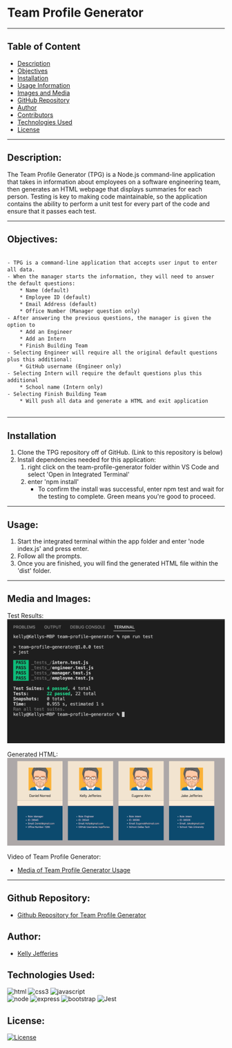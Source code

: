 # Team Profile Generator

-------
## Table of Content

- [Description](#description)
- [Objectives](#objectives)
- [Installation](#installation)
- [Usage Information](#usage)
- [Images and Media](#media-and-images)
- [GitHub Repository](#github-repository)
- [Author](#author)  
- [Contributors](#contributors)
- [Technologies Used](#technologies-used) 
- [License](#license)

-------
## Description:  

The Team Profile Generator (TPG) is a Node.js command-line application that takes in information about employees on a software engineering team, then generates an HTML webpage that displays summaries for each person. Testing is key to making code maintainable, so the application contains the ability to perform a unit test for every part of the code and ensure that it passes each test.

-------
## Objectives:
```

- TPG is a command-line application that accepts user input to enter all data.
- When the manager starts the information, they will need to answer the default questions:
    * Name (default)
    * Employee ID (default)
    * Email Address (default)
    * Office Number (Manager question only)
- After answering the previous questions, the manager is given the option to
    * Add an Engineer
    * Add an Intern
    * Finish Building Team
- Selecting Engineer will require all the original default questions plus this additional:
    * GitHub username (Engineer only)
- Selecting Intern will require the default questions plus this additional
    * School name (Intern only)
- Selecting Finish Building Team
    * Will push all data and generate a HTML and exit application
    
```
-----
## Installation

1. Clone the TPG repository off of GitHub. (Link to this repository is below)
2. Install dependencies needed for this application:
    1. right click on the team-profile-generator folder within VS Code and select 'Open in Integrated Terminal'
    2. enter 'npm install'
        - To confirm the install was successful, enter npm test and wait for the testing to complete.  Green means you're good to proceed.

-----
## Usage:

1. Start the integrated terminal within the app folder and enter 'node index.js' and press enter.
2. Follow all the prompts.
3. Once you are finished, you will find the generated HTML file within the 'dist' folder.

-----
## Media and Images:

Test Results:
![Test Results](./assets/images/test-results.jpg)

Generated HTML:
![Screenshot of Team Profile Generator HTML](./assets/images/team-profile-html.jpg)

Video of Team Profile Generator:

- [Media of Team Profile Generator Usage](https://user-images.githubusercontent.com/97249322/160746972-bc2055b5-18e1-4f4b-8be8-ddff1abeca5a.mp4)

----
## Github Repository:

- [Github Repository for Team Profile Generator](https://github.com/ksjefferies/team-profile-generator)

## Author:

- [Kelly Jefferies](https://github.com/ksjefferies)

## Technologies Used:

![html](https://img.shields.io/badge/HTML5-E34F26?style=for-the-badge&logo=html5&logoColor=white)
![css3](https://img.shields.io/badge/CSS3-1572B6?style=for-the-badge&logo=css3&logoColor=white)
![javascript](https://img.shields.io/badge/JavaScript-323330?style=for-the-badge&logo=javascript&logoColor=F7DF1E)  
![node](https://img.shields.io/badge/Node.js-339933?style=for-the-badge&logo=nodedotjs&logoColor=white)
![express](https://img.shields.io/badge/Express.js-000000?style=for-the-badge&logo=express&logoColor=white)
![bootstrap](https://img.shields.io/badge/Bootstrap-563D7C?style=for-the-badge&logo=bootstrap&logoColor=white)
![Jest](https://img.shields.io/badge/Jest-C21325?style=for-the-badge&logo=jest&logoColor=white)

## License:

[![License](https://img.shields.io/badge/License-MIT%20License-Green)](http://choosealicense.com/licenses/mit/)